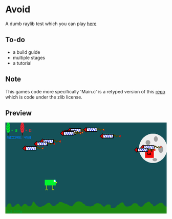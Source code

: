 # Avoid
A dumb raylib test which you can play [here](https://canneddonuts.itch.io/avoid-the-game)

##  To-do
- a build guide
- multiple stages
- a tutorial

## Note
This games code more specifically 'Main.c' is a retyped version of this [repo](https://github.com/raysan5/raylib-game-template) which is code under the zlib license.

## Preview
![Alt Text](./doc-assets/preview.png)

